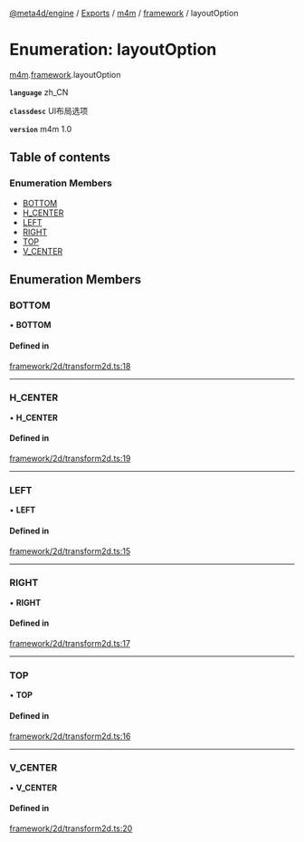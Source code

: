 [@meta4d/engine](../README.md) / [Exports](../modules.md) / [m4m](../modules/m4m.md) / [framework](../modules/m4m.framework.md) / layoutOption

# Enumeration: layoutOption

[m4m](../modules/m4m.md).[framework](../modules/m4m.framework.md).layoutOption

**`language`** zh_CN

**`classdesc`**
UI布局选项

**`version`** m4m 1.0

## Table of contents

### Enumeration Members

- [BOTTOM](m4m.framework.layoutOption.md#bottom)
- [H\_CENTER](m4m.framework.layoutOption.md#h_center)
- [LEFT](m4m.framework.layoutOption.md#left)
- [RIGHT](m4m.framework.layoutOption.md#right)
- [TOP](m4m.framework.layoutOption.md#top)
- [V\_CENTER](m4m.framework.layoutOption.md#v_center)

## Enumeration Members

### BOTTOM

• **BOTTOM**

#### Defined in

[framework/2d/transform2d.ts:18](https://github.com/meta4d-me/meta4d-engine/blob/cf6bfe6/src/framework/2d/transform2d.ts#L18)

___

### H\_CENTER

• **H\_CENTER**

#### Defined in

[framework/2d/transform2d.ts:19](https://github.com/meta4d-me/meta4d-engine/blob/cf6bfe6/src/framework/2d/transform2d.ts#L19)

___

### LEFT

• **LEFT**

#### Defined in

[framework/2d/transform2d.ts:15](https://github.com/meta4d-me/meta4d-engine/blob/cf6bfe6/src/framework/2d/transform2d.ts#L15)

___

### RIGHT

• **RIGHT**

#### Defined in

[framework/2d/transform2d.ts:17](https://github.com/meta4d-me/meta4d-engine/blob/cf6bfe6/src/framework/2d/transform2d.ts#L17)

___

### TOP

• **TOP**

#### Defined in

[framework/2d/transform2d.ts:16](https://github.com/meta4d-me/meta4d-engine/blob/cf6bfe6/src/framework/2d/transform2d.ts#L16)

___

### V\_CENTER

• **V\_CENTER**

#### Defined in

[framework/2d/transform2d.ts:20](https://github.com/meta4d-me/meta4d-engine/blob/cf6bfe6/src/framework/2d/transform2d.ts#L20)
